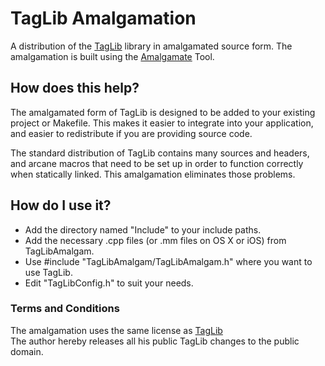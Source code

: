 # TagLib Amalgamation

A distribution of the [TagLib](http://developer.kde.org/~wheeler/taglib.html/) library in amalgamated source
form. The amalgamation is built using the [Amalgamate](http://github.com/vinniefalco/Amalgamate/)
Tool.

## How does this help?

The amalgamated form of TagLib is designed to be added to your existing project or Makefile.
This makes it easier to integrate into your application, and easier to redistribute if you
are providing source code.

The standard distribution of TagLib contains many sources and headers, and arcane
macros that need to be set up in order to function correctly when statically
linked. This amalgamation eliminates those problems.

## How do I use it?

- Add the directory named "Include" to your include paths.
- Add the necessary .cpp files (or .mm files on OS X or iOS) from TagLibAmalgam.
- Use #include "TagLibAmalgam/TagLibAmalgam.h" where you want to use TagLib.
- Edit "TagLibConfig.h" to suit your needs.

### Terms and Conditions
The amalgamation uses the same license as [TagLib](http://developer.kde.org/~wheeler/taglib.html/)<br>
The author hereby releases all his public TagLib changes to the public domain.
